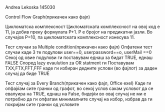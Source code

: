 
Andrea Lekoska 145030

Control Flow Graph(прикачен како фајл)

Цикломатска комплексност Цикломатската комплексност на овој код е 11, ја добив преку формулата P+1.
P е бројот на предикатни јазли. Во случајoв P=10, па цикломатската комплексност изнесува 11.

Тест случаи за Multiple condition(прикачен како фајл)
Опфатени тест случаи каде 3 те подулови user==0, userpassword==o, userMail ==0
Секој од овие подулови ги поставувам еднаш за бидат TRUE, еднаш FALSE
Според lazy evaulution za OR statment 
ги Поставувам ТXX,FTX,FFT,FFF
каде ги избиран дедните услови (во фајлот) за даден случај да биде TRUE

Тест случај за Every Branch(прикачен како фајл, Office exel)
Каде ги опфајќам сите гранки од графот, во секој услов сакам условот да се евалуира на TRUE, еднаш на False,
бидејќи во овај случај не ми е потребно да ги опфатам минималните случај на избор, избрав да ги покријам сите гранки од условите


